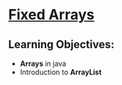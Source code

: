 # [Fixed Arrays](https://login.codingdojo.com/m/315/9299/62847)

## Learning Objectives:

- __Arrays__ in java
- Introduction to __ArrayList__

